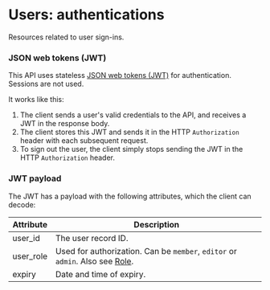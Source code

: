 # Users: authentications

Resources related to user sign-ins.

### JSON web tokens (JWT)

This API uses stateless <a href="https://jwt.io" target="_blank">JSON web tokens (JWT)</a> for authentication. Sessions are not used.

It works like this:

1. The client sends a user's valid credentials to the API, and receives a JWT in the response body.
2. The client stores this JWT and sends it in the HTTP `Authorization` header with each subsequent request.
3. To sign out the user, the client simply stops sending the JWT in the HTTP `Authorization` header.

### JWT payload

The JWT has a payload with the following attributes, which the client can decode:

Attribute | Description
--------- | -----------
user_id | The user record ID.
user_role | Used for authorization. Can be `member`, `editor` or `admin`. Also see [Role](#user_role).
expiry | Date and time of expiry.
